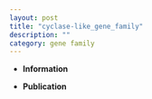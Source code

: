 ```yaml
---
layout: post
title: "cyclase-like_gene_family"
description: ""
category: gene family
---
```


* **Information**  

* **Publication**  



